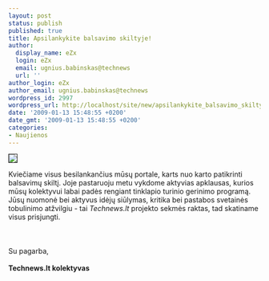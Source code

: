 ```yaml
---
layout: post
status: publish
published: true
title: Apsilankykite balsavimo skiltyje!
author:
  display_name: eZx
  login: eZx
  email: ugnius.babinskas@technews
  url: ''
author_login: eZx
author_email: ugnius.babinskas@technews
wordpress_id: 2997
wordpress_url: http://localhost/site/new/apsilankykite_balsavimo_skiltyje/
date: '2009-01-13 15:48:55 +0200'
date_gmt: '2009-01-13 15:48:55 +0200'
categories:
- Naujienos
---
```

<p><a class="ns" href="http://www.technews.lt/index.php?id=Vote&amp;Menu=All">
<div class="imgright"><img src="http://tbn1.google.com/images?q=tbn:sInRJKObRvyFyM:http://commentisfree.guardian.co.uk/vote.jpg" border="1"></div>
<p></a>Kviečiame visus besilankančius mūsų portale, karts nuo karto patikrinti balsavimų skiltį. Joje pastaruoju metu vykdome aktyvias apklausas, kurios mūsų kolektyvui labai padės rengiant tinklapio turinio gerinimo programą. Jūsų nuomonė bei aktyvus idėjų siūlymas, kritika bei pastabos svetainės tobulinimo atžvilgiu - tai <i>Technews.lt</i> projekto sekmės raktas, tad skatiname visus prisjungti.<br />
<br><br />
<br>Su pagarba,<br />
<br><b>Technews.lt kolektyvas</b><br />
<br><br />
<br><br />
<br></p>
